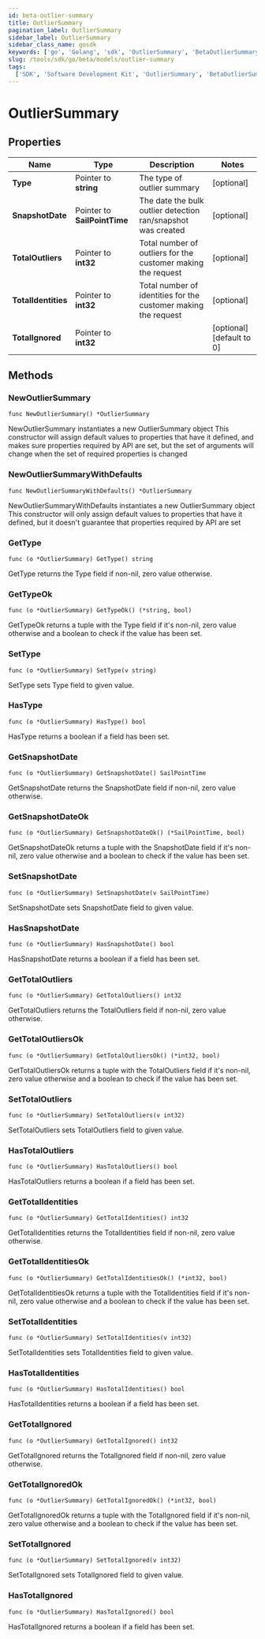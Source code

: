 ```yaml
---
id: beta-outlier-summary
title: OutlierSummary
pagination_label: OutlierSummary
sidebar_label: OutlierSummary
sidebar_class_name: gosdk
keywords: ['go', 'Golang', 'sdk', 'OutlierSummary', 'BetaOutlierSummary']
slug: /tools/sdk/go/beta/models/outlier-summary
tags:
  ['SDK', 'Software Development Kit', 'OutlierSummary', 'BetaOutlierSummary']
---
```


# OutlierSummary

## Properties

| Name | Type | Description | Notes |
| --- | --- | --- | --- |
| **Type** | Pointer to **string** | The type of outlier summary | [optional] |
| **SnapshotDate** | Pointer to **SailPointTime** | The date the bulk outlier detection ran/snapshot was created | [optional] |
| **TotalOutliers** | Pointer to **int32** | Total number of outliers for the customer making the request | [optional] |
| **TotalIdentities** | Pointer to **int32** | Total number of identities for the customer making the request | [optional] |
| **TotalIgnored** | Pointer to **int32** |  | [optional] [default to 0] |

## Methods

### NewOutlierSummary

`func NewOutlierSummary() *OutlierSummary`

NewOutlierSummary instantiates a new OutlierSummary object This constructor will assign default values to properties that have it defined, and makes sure properties required by API are set, but the set of arguments will change when the set of required properties is changed

### NewOutlierSummaryWithDefaults

`func NewOutlierSummaryWithDefaults() *OutlierSummary`

NewOutlierSummaryWithDefaults instantiates a new OutlierSummary object This constructor will only assign default values to properties that have it defined, but it doesn't guarantee that properties required by API are set

### GetType

`func (o *OutlierSummary) GetType() string`

GetType returns the Type field if non-nil, zero value otherwise.

### GetTypeOk

`func (o *OutlierSummary) GetTypeOk() (*string, bool)`

GetTypeOk returns a tuple with the Type field if it's non-nil, zero value otherwise and a boolean to check if the value has been set.

### SetType

`func (o *OutlierSummary) SetType(v string)`

SetType sets Type field to given value.

### HasType

`func (o *OutlierSummary) HasType() bool`

HasType returns a boolean if a field has been set.

### GetSnapshotDate

`func (o *OutlierSummary) GetSnapshotDate() SailPointTime`

GetSnapshotDate returns the SnapshotDate field if non-nil, zero value otherwise.

### GetSnapshotDateOk

`func (o *OutlierSummary) GetSnapshotDateOk() (*SailPointTime, bool)`

GetSnapshotDateOk returns a tuple with the SnapshotDate field if it's non-nil, zero value otherwise and a boolean to check if the value has been set.

### SetSnapshotDate

`func (o *OutlierSummary) SetSnapshotDate(v SailPointTime)`

SetSnapshotDate sets SnapshotDate field to given value.

### HasSnapshotDate

`func (o *OutlierSummary) HasSnapshotDate() bool`

HasSnapshotDate returns a boolean if a field has been set.

### GetTotalOutliers

`func (o *OutlierSummary) GetTotalOutliers() int32`

GetTotalOutliers returns the TotalOutliers field if non-nil, zero value otherwise.

### GetTotalOutliersOk

`func (o *OutlierSummary) GetTotalOutliersOk() (*int32, bool)`

GetTotalOutliersOk returns a tuple with the TotalOutliers field if it's non-nil, zero value otherwise and a boolean to check if the value has been set.

### SetTotalOutliers

`func (o *OutlierSummary) SetTotalOutliers(v int32)`

SetTotalOutliers sets TotalOutliers field to given value.

### HasTotalOutliers

`func (o *OutlierSummary) HasTotalOutliers() bool`

HasTotalOutliers returns a boolean if a field has been set.

### GetTotalIdentities

`func (o *OutlierSummary) GetTotalIdentities() int32`

GetTotalIdentities returns the TotalIdentities field if non-nil, zero value otherwise.

### GetTotalIdentitiesOk

`func (o *OutlierSummary) GetTotalIdentitiesOk() (*int32, bool)`

GetTotalIdentitiesOk returns a tuple with the TotalIdentities field if it's non-nil, zero value otherwise and a boolean to check if the value has been set.

### SetTotalIdentities

`func (o *OutlierSummary) SetTotalIdentities(v int32)`

SetTotalIdentities sets TotalIdentities field to given value.

### HasTotalIdentities

`func (o *OutlierSummary) HasTotalIdentities() bool`

HasTotalIdentities returns a boolean if a field has been set.

### GetTotalIgnored

`func (o *OutlierSummary) GetTotalIgnored() int32`

GetTotalIgnored returns the TotalIgnored field if non-nil, zero value otherwise.

### GetTotalIgnoredOk

`func (o *OutlierSummary) GetTotalIgnoredOk() (*int32, bool)`

GetTotalIgnoredOk returns a tuple with the TotalIgnored field if it's non-nil, zero value otherwise and a boolean to check if the value has been set.

### SetTotalIgnored

`func (o *OutlierSummary) SetTotalIgnored(v int32)`

SetTotalIgnored sets TotalIgnored field to given value.

### HasTotalIgnored

`func (o *OutlierSummary) HasTotalIgnored() bool`

HasTotalIgnored returns a boolean if a field has been set.
